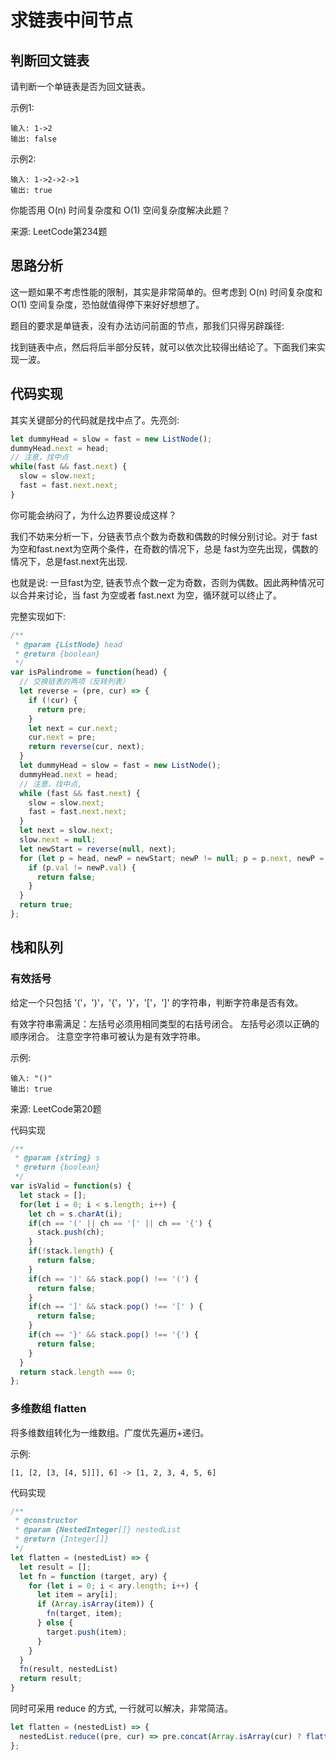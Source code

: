 # 求链表中间节点

## 判断回文链表

请判断一个单链表是否为回文链表。

示例1:

    输入: 1->2
    输出: false

示例2:

    输入: 1->2->2->1
    输出: true

你能否用 O(n) 时间复杂度和 O(1) 空间复杂度解决此题？

来源: LeetCode第234题

## 思路分析

这一题如果不考虑性能的限制，其实是非常简单的。但考虑到 O(n) 时间复杂度和 O(1) 空间复杂度，恐怕就值得停下来好好想想了。

题目的要求是单链表，没有办法访问前面的节点，那我们只得另辟蹊径:

找到链表中点，然后将后半部分反转，就可以依次比较得出结论了。下面我们来实现一波。

## 代码实现

其实关键部分的代码就是找中点了。先亮剑:

```js
let dummyHead = slow = fast = new ListNode();
dummyHead.next = head;
// 注意，找中点
while(fast && fast.next) {
  slow = slow.next;
  fast = fast.next.next;
}
```

你可能会纳闷了，为什么边界要设成这样？

我们不妨来分析一下，分链表节点个数为奇数和偶数的时候分别讨论。对于 fast 为空和fast.next为空两个条件，在奇数的情况下，总是 fast为空先出现，偶数的情况下，总是fast.next先出现.

也就是说: 一旦fast为空, 链表节点个数一定为奇数，否则为偶数。因此两种情况可以合并来讨论，当 fast 为空或者 fast.next 为空，循环就可以终止了。

完整实现如下:

~~~js
/**
 * @param {ListNode} head
 * @return {boolean}
 */
var isPalindrome = function(head) {
  // 交换链表的两项（反转列表）
  let reverse = (pre, cur) => {
    if (!cur) {
      return pre;
    }
    let next = cur.next;
    cur.next = pre;
    return reverse(cur, next);
  }
  let dummyHead = slow = fast = new ListNode();
  dummyHead.next = head;
  // 注意，找中点,
  while (fast && fast.next) {
    slow = slow.next;
    fast = fast.next.next;
  }
  let next = slow.next;
  slow.next = null;
  let newStart = reverse(null, next);
  for (let p = head, newP = newStart; newP != null; p = p.next, newP = newP.next) {
    if (p.val != newP.val) {
      return false;
    }
  }
  return true;
};
~~~



## 栈和队列

### 有效括号

给定一个只包括 '('，')'，'{'，'}'，'['，']' 的字符串，判断字符串是否有效。

有效字符串需满足：左括号必须用相同类型的右括号闭合。 左括号必须以正确的顺序闭合。 注意空字符串可被认为是有效字符串。

示例:

    输入: "()"
    输出: true
来源: LeetCode第20题

代码实现

```js
/**
 * @param {string} s
 * @return {boolean}
 */
var isValid = function(s) {
  let stack = [];
  for(let i = 0; i < s.length; i++) {
    let ch = s.charAt(i);
    if(ch == '(' || ch == '[' || ch == '{') {
      stack.push(ch);
    }
    if(!stack.length) {
      return false;
    }
    if(ch == ')' && stack.pop() !== '(') {
      return false;
    }
    if(ch == ']' && stack.pop() !== '[' ) {
      return false;
    }
    if(ch == '}' && stack.pop() !== '{') {
      return false;
    }
  }
  return stack.length === 0;
};
```

### 多维数组 flatten

将多维数组转化为一维数组。广度优先遍历+递归。

示例:

    [1, [2, [3, [4, 5]]], 6] -> [1, 2, 3, 4, 5, 6]

代码实现

```js
/**
 * @constructor
 * @param {NestedInteger[]} nestedList
 * @return {Integer[]}
 */
let flatten = (nestedList) => {
  let result = [];
  let fn = function (target, ary) {
    for (let i = 0; i < ary.length; i++) {
      let item = ary[i];
      if (Array.isArray(item)) {
        fn(target, item);
      } else {
        target.push(item);
      }
    }
  }
  fn(result, nestedList)
  return result;
}
```

同时可采用 reduce 的方式, 一行就可以解决，非常简洁。

~~~js
let flatten = (nestedList) => {
  nestedList.reduce((pre, cur) => pre.concat(Array.isArray(cur) ? flatten(cur): cur), []);
};
~~~


